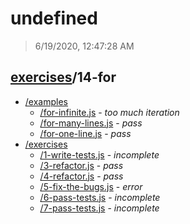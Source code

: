 # undefined 

> 6/19/2020, 12:47:28 AM 

## [exercises](../README.md)/14-for 

- [/examples](./examples/README.md)
  - [/for-infinite.js](./examples/README.md#for-infinitejs) - _too much iteration_ 
  - [/for-many-lines.js](./examples/README.md#for-many-linesjs) - _pass_ 
  - [/for-one-line.js](./examples/README.md#for-one-linejs) - _pass_ 
- [/exercises](./exercises/README.md)
  - [/1-write-tests.js](./exercises/README.md#1-write-testsjs) - _incomplete_ 
  - [/3-refactor.js](./exercises/README.md#3-refactorjs) - _pass_ 
  - [/4-refactor.js](./exercises/README.md#4-refactorjs) - _pass_ 
  - [/5-fix-the-bugs.js](./exercises/README.md#5-fix-the-bugsjs) - _error_ 
  - [/6-pass-tests.js](./exercises/README.md#6-pass-testsjs) - _incomplete_ 
  - [/7-pass-tests.js](./exercises/README.md#7-pass-testsjs) - _incomplete_ 
